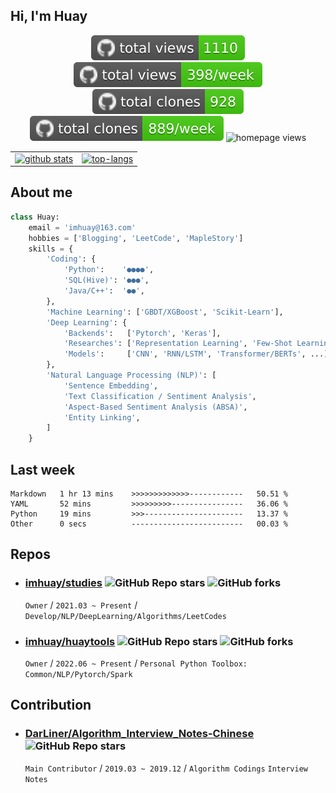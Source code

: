 <!-- ## Hey 👋 -->
<!-- ## Hi there 👋 -->
## Hi, I'm Huay
<!-- <img src="https://media.giphy.com/media/WUlplcMpOCEmTGBtBW/giphy.gif" width="25"> -->

<div align="center">

![total views](https://raw.githubusercontent.com/imhuay/imhuay/traffic/total_views.svg)
![total views per week](https://raw.githubusercontent.com/imhuay/imhuay/traffic/total_views_per_week.svg)
![total clones](https://raw.githubusercontent.com/imhuay/imhuay/traffic/total_clones.svg)
![total clones per week](https://raw.githubusercontent.com/imhuay/imhuay/traffic/total_clones_per_week.svg)
![homepage views](https://visitor_badge.deta.dev/?id=github.imhuay&label=homepage%20views)

</div>

<!-- https://github.com/anuraghazra/github-readme-stats -->
<!-- 
| <a href="https://github.com/imhuay"><img align="center" src="https://github-readme-stats.vercel.app/api?username=imhuay&show_icons=true&include_all_commits=false&theme=default&hide_border=true&hide_title=true&disable_animations=false" alt="imahuy's github stats" /></a> | <a href="https://github.com/imhuay"><img align="center" src="https://github-readme-stats.vercel.app/api/top-langs/?username=imhuay&layout=compact&theme=default&hide_border=true&hide_title=true" /></a> |
| --- | --- |
 -->

<table style="text-align: center; width: 100%; table-layout: fixed; border: 0;">
<tr>
<td><a href="https://github.com/imhuay"><img src="https://github-readme-stats.vercel.app/api?username=imhuay&show_icons=true&include_all_commits=false&theme=default&hide_border=true&hide_title=true&disable_animations=false" alt="github stats" /></a></td>
<td><a href="https://github.com/imhuay"><img src="https://github-readme-stats.vercel.app/api/top-langs/?username=imhuay&layout=compact&theme=default&hide_border=true&hide_title=true" alt="top-langs"/></a></td>
</tr>
</table>

## About me
```python
class Huay:
    email = 'imhuay@163.com'
    hobbies = ['Blogging', 'LeetCode', 'MapleStory']
    skills = {
        'Coding': {
            'Python':    '●●●●',
            'SQL(Hive)': '●●●',
            'Java/C++':  '●●',
        },
        'Machine Learning': ['GBDT/XGBoost', 'Scikit-Learn'],
        'Deep Learning': {
            'Backends':   ['Pytorch', 'Keras'],
            'Researches': ['Representation Learning', 'Few-Shot Learning', 'Contrastive Learning'],
            'Models':     ['CNN', 'RNN/LSTM', 'Transformer/BERTs', ...],
        },
        'Natural Language Processing (NLP)': [
            'Sentence Embedding',
            'Text Classification / Sentiment Analysis',
            'Aspect-Based Sentiment Analysis (ABSA)',
            'Entity Linking',
        ]
    }
```

## Last week
<!-- https://github.com/athul/waka-readme -->
<!--START_SECTION:waka-->

```text
Markdown   1 hr 13 mins    >>>>>>>>>>>>>------------   50.51 %
YAML       52 mins         >>>>>>>>>----------------   36.06 %
Python     19 mins         >>>----------------------   13.37 %
Other      0 secs          -------------------------   00.03 %
```

<!--END_SECTION:waka-->

## Repos

<!-- 卡片形式
[![studies](https://github-readme-stats.vercel.app/api/pin/?username=imhuay&repo=studies&show_owner=true)](https://github.com/imhuay/studies)
[![huaytools](https://github-readme-stats.vercel.app/api/pin/?username=imhuay&repo=huaytools&show_owner=true)](https://github.com/imhuay/huaytools)
 -->

<!-- 列表形式
- ### [**imhuay/studies**](https://github.com/imhuay/studies)  ![GitHub Repo stars](https://custom-icon-badges.demolab.com/github/stars/imhuay/studies?style=social&logo=star&logoColor=black) ![GitHub forks](https://custom-icon-badges.demolab.com/github/forks/imhuay/studies?style=social&logo=fork&logoColor=black)  
    ![views](https://raw.githubusercontent.com/imhuay/imhuay/traffic/traffic-studies/views.svg)
    ![views per week](https://raw.githubusercontent.com/imhuay/imhuay/traffic/traffic-studies/views_per_week.svg)
    ![clones](https://raw.githubusercontent.com/imhuay/imhuay/traffic/traffic-studies/clones.svg)
    ![clones per week](https://raw.githubusercontent.com/imhuay/imhuay/traffic/traffic-studies/clones_per_week.svg)  
    
    `Owner` / `2021.03 ~ Present` / `Develop/NLP/DeepLearning/Algorithms/LeetCodes`

- ### [**imhuay/huaytools**](https://github.com/imhuay/huaytools)  ![GitHub Repo stars](https://custom-icon-badges.demolab.com/github/stars/imhuay/huaytools?style=social&logo=star&logoColor=black) ![GitHub forks](https://custom-icon-badges.demolab.com/github/forks/imhuay/huaytools?style=social&logo=fork&logoColor=black)  
    ![views](https://raw.githubusercontent.com/imhuay/imhuay/traffic/traffic-huaytools/views.svg)
    ![views per week](https://raw.githubusercontent.com/imhuay/imhuay/traffic/traffic-huaytools/views_per_week.svg)
    ![clones](https://raw.githubusercontent.com/imhuay/imhuay/traffic/traffic-huaytools/clones.svg)
    ![clones per week](https://raw.githubusercontent.com/imhuay/imhuay/traffic/traffic-huaytools/clones_per_week.svg)  

    `Owner` / `2022.06 ~ Present` / `Personal Python Toolbox: Common/NLP/Pytorch/Spark` 
-->

- ### [**imhuay/studies**](https://github.com/imhuay/studies)  ![GitHub Repo stars](https://custom-icon-badges.demolab.com/github/stars/imhuay/studies?style=social&logo=star&logoColor=black) ![GitHub forks](https://custom-icon-badges.demolab.com/github/forks/imhuay/studies?style=social&logo=fork&logoColor=black)
    `Owner` / `2021.03 ~ Present` / `Develop/NLP/DeepLearning/Algorithms/LeetCodes`

- ### [**imhuay/huaytools**](https://github.com/imhuay/huaytools)  ![GitHub Repo stars](https://custom-icon-badges.demolab.com/github/stars/imhuay/huaytools?style=social&logo=star&logoColor=black) ![GitHub forks](https://custom-icon-badges.demolab.com/github/forks/imhuay/huaytools?style=social&logo=fork&logoColor=black)
    `Owner` / `2022.06 ~ Present` / `Personal Python Toolbox: Common/NLP/Pytorch/Spark` 


## Contribution

- ### [**DarLiner/Algorithm_Interview_Notes-Chinese**](https://github.com/DarLiner/Algorithm_Interview_Notes-Chinese) ![GitHub Repo stars](https://custom-icon-badges.demolab.com/github/stars/DarLiner/Algorithm_Interview_Notes-Chinese?style=social&logo=star&logoColor=black)  
  `Main Contributor` / `2019.03 ~ 2019.12` / `Algorithm Codings` `Interview Notes`

<!-- 
[![Algorithm_Interview_Notes-Chinese](https://github-readme-stats.vercel.app/api/pin/?username=DarLiner&repo=Algorithm_Interview_Notes-Chinese&show_owner=true)](https://github.com/DarLiner/Algorithm_Interview_Notes-Chinese)
 -->

<!-- 

#### [imhuay/studies](https://github.com/imhuay/studies) ![GitHub Repo stars](https://img.shields.io/github/stars/imhuay/studies?style=social)
`Owner` `Notes: Develop/NLP/DeepLearning/Algorithms` `LeetCodes`

#### [imhuay/huaytools](https://github.com/imhuay/huaytools) / Owner / 2022.06 ~ Present
`Owner` `Toolbox: Common/NLP/Pytorch/Spark` `Python Package` `CI/CD: GitHub Actions`

#### [DarLiner/Algorithm_Interview_Notes-Chinese](https://github.com/DarLiner/Algorithm_Interview_Notes-Chinese) / Main Contributor / 2019.03 ~ 2019.12
`Main Contributor` `Algorithm Codings` `Interview Notes` `1700+ Stars`

 -->

<!--
**imhuay/imhuay** is a ✨ _special_ ✨ repository because its `README.md` (this file) appears on your GitHub profile.

Here are some ideas to get you started:

- 🔭 I’m currently working on ...
- 🌱 I’m currently learning ...
- 👯 I’m looking to collaborate on ...
- 🤔 I’m looking for help with ...
- 💬 Ask me about ...
- 📫 How to reach me: ...
- 😄 Pronouns: ...
- ⚡ Fun fact: ...
-->
